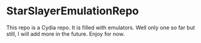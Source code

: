 # StarSlayerEmulationRepo
This repo is a Cydia repo. It is filled with emulators. Well only one so far but still, I will add more in the future. Enjoy for now.
